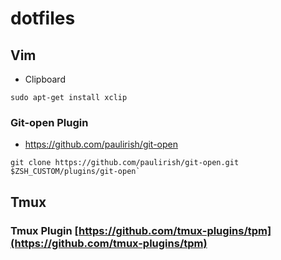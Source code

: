 # dotfiles

## Vim

- Clipboard

```
sudo apt-get install xclip
```

### Git-open Plugin
- https://github.com/paulirish/git-open

```
git clone https://github.com/paulirish/git-open.git $ZSH_CUSTOM/plugins/git-open`
```

## Tmux

### Tmux Plugin [https://github.com/tmux-plugins/tpm](https://github.com/tmux-plugins/tpm)

